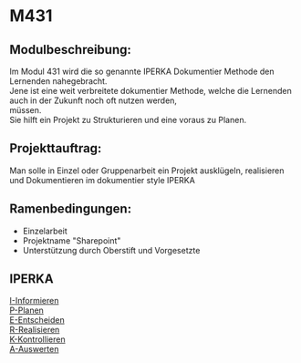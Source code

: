 # M431

## Modulbeschreibung:
Im Modul 431 wird die so genannte IPERKA Dokumentier Methode den Lernenden nahegebracht.<br>
Jene ist eine weit verbreitete dokumentier Methode, welche die Lernenden auch in der Zukunft noch oft nutzen werden,<br> 
müssen. <br>
Sie hilft ein Projekt zu Strukturieren und eine voraus zu Planen.

## Projekttauftrag:
Man solle in Einzel oder Gruppenarbeit ein Projekt ausklügeln, realisieren und Dokumentieren im dokumentier style IPERKA

## Ramenbedingungen:
* Einzelarbeit
* Projektname "Sharepoint"
* Unterstützung durch Oberstift und Vorgesetzte

## IPERKA

[I-Informieren](01-Informieren)<br>
[P-Planen](02-Planen)<br>
[E-Entscheiden](03-Entscheiden)<br>
[R-Realisieren](04-Realisieren)<br>
[K-Kontrollieren](05-Kontrollieren)<br>
[A-Auswerten](06-Auswerten)<br>
<br>
